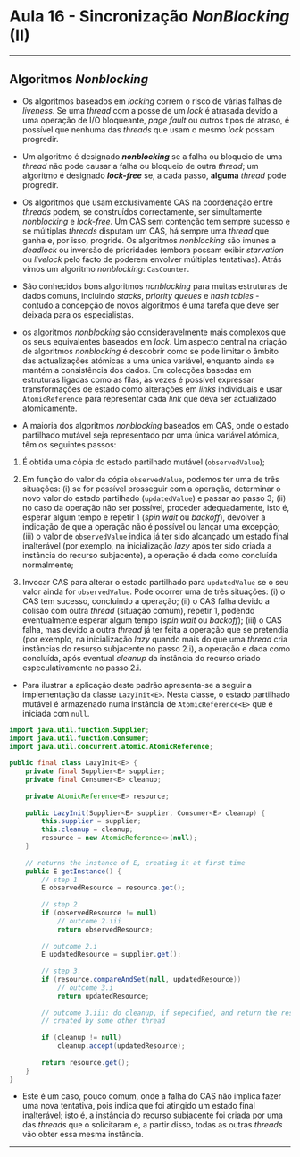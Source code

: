 
# Aula 16 - Sincronização _NonBlocking_ (II)

____

## Algoritmos _Nonblocking_

- Os algoritmos baseados em _locking_ correm o risco de várias falhas de _liveness_. Se uma _thread_ com a posse de um _lock_ é atrasada devido a uma operação de I/O bloqueante, _page fault_ ou outros tipos de atraso, é possível que nenhuma das _threads_ que usam o mesmo _lock_ possam progredir.

- Um algoritmo é designado **_nonblocking_** se a falha ou bloqueio de uma _thread_ não pode causar a falha ou bloqueio de outra _thread_; um algoritmo é designado **_lock-free_** se, a cada passo, **alguma** _thread_ pode progredir.

- Os algoritmos que usam exclusivamente CAS na coordenação entre _threads_ podem, se construídos correctamente, ser simultamente _nonblocking_ e _lock-free_. Um CAS sem contenção tem sempre sucesso e se múltiplas _threads_ disputam um CAS, há sempre uma _thread_ que ganha e, por isso, progride. Os algoritmos _nonblocking_ são imunes a _deadlock_ ou inversão de prioridades (embora possam exibir _starvation_ ou _livelock_ pelo facto de poderem envolver múltiplas tentativas). Atrás vimos um algoritmo _nonblocking_: `CasCounter`.

- São conhecidos bons algoritmos _nonblocking_ para muitas estruturas  de dados comuns, incluindo _stacks_, _priority queues_ e _hash tables_ - contudo a concepção de novos algoritmos é uma tarefa que deve ser deixada para os especialistas.

- os algoritmos _nonblocking_ são consideravelmente mais complexos que os seus equivalentes baseados em _lock_. Um aspecto central na criação de algoritmos _nonblocking_ é descobrir como se pode limitar o âmbito das actualizações atómicas a uma única variável, enquanto ainda se mantém a consistência dos dados. Em colecções basedas em estruturas ligadas como as filas, às vezes é possível expressar transformações de estado como alterações em _links_ individuais e usar `AtomicReference` para representar cada _link_ que deva ser actualizado atomicamente.  

- A maioria dos algoritmos _nonblocking_ baseados em CAS, onde o estado partilhado mutável seja representado por uma única variável atómica, têm os seguintes passos:

1. É obtida uma cópia do estado partilhado mutável (`observedValue`);

2. Em função do valor da cópia `observedValue`, podemos ter uma de três situações: (i) se for possível prosseguir com a operação, determinar o novo valor do estado partilhado (`updatedValue`) e passar ao passo 3; (ii) no caso da operação não ser possível, proceder adequadamente, isto é, esperar algum tempo e repetir 1 (_spin wait_ ou _backoff_), devolver a indicação de que a operação não é possível ou lançar uma excepção; (iii) o valor de `observedValue` indica já ter sido alcançado um estado final inalterável (por exemplo, na inicialização _lazy_ após ter sido criada a instância do recurso subjacente), a operação é dada como concluída normalmente;

3. Invocar CAS para alterar o estado partilhado para `updatedValue` se o seu valor ainda for `observedValue`. Pode ocorrer uma de três situações: (i) o CAS tem sucesso, concluindo a operação; (ii) o CAS falha devido a colisão com outra _thread_ (situação comum), repetir 1, podendo eventualmente esperar algum tempo (_spin wait_ ou _backoff_); (iii) o CAS falha, mas devido a outra _thread_ já ter feita a operação que se pretendia (por exemplo, na inicialização _lazy_ quando mais do que uma _thread_ cria instâncias do resurso subjacente no passo 2.i), a operação e dada como concluída, após eventual _cleanup_ da instância do recurso criado especulativamente no passo 2.i.
	 
- Para ilustrar a aplicação deste padrão apresenta-se a seguir a implementação da classe `LazyInit<E>`. Nesta classe, o estado partilhado mutável é armazenado numa instância de `AtomicReference<E>` que é iniciada com `null`.

```Java	
import java.util.function.Supplier;
import java.util.function.Consumer;
import java.util.concurrent.atomic.AtomicReference;
	
public final class LazyInit<E> {
	private final Supplier<E> supplier;
	private final Consumer<E> cleanup;
	 
	private AtomicReference<E> resource;
	
	public LazyInit(Supplier<E> supplier, Consumer<E> cleanup) {
		this.supplier = supplier;
		this.cleanup = cleanup;
		resource = new AtomicReference<>(null);
	}
	
	// returns the instance of E, creating it at first time
	public E getInstance() {
		// step 1
		E observedResource = resource.get();
		
		// step 2
		if (observedResource != null)
			// outcome 2.iii
			return observedResource;
		
		// outcome 2.i
		E updatedResource = supplier.get();
		
		// step 3.
		if (resource.compareAndSet(null, updatedResource))
			// outcome 3.i
			return updatedResource;
		
		// outcome 3.iii: do cleanup, if sepecified, and return the resource
		// created by some other thread
		
		if (cleanup != null)
			cleanup.accept(updatedResource);
		
		return resource.get();
	}
}
```

- Este é um caso, pouco comum, onde a falha do CAS não implica fazer uma nova tentativa, pois indica que foi atingido um estado final inalterável; isto é, a instância do recurso subjacente foi criada por uma das _threads_ que o solicitaram e, a partir disso, todas as outras _threads_ vão obter essa mesma instância.

___	

